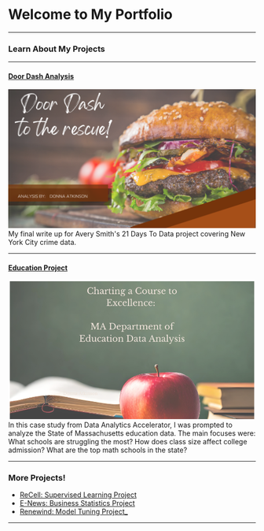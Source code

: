 # Welcome to My Portfolio

---

### Learn About My Projects

---

#### [Door Dash Analysis](https://www.linkedin.com/pulse/door-dash-rescue-donna-atkinson)
[<img src="images/Door Dash Analytics-5.png?raw=true"/>](https://www.linkedin.com/pulse/door-dash-rescue-donna-atkinson)
My final write up for Avery Smith's 21 Days To Data project covering New York City crime data. 


---
#### [Education Project](https://www.linkedin.com/pulse/charting-course-excellence-donna-atkinson)
[<img src="images/MA1.png?raw=true"/>](https://www.linkedin.com/pulse/charting-course-excellence-donna-atkinson)
In this case study from Data Analytics Accelerator, I was prompted to analyze the State of Massachusetts education data. The main focuses were:
What schools are struggling the most?
How does class size affect college admission?
What are the top math schools in the state? 

---

### More Projects! 

- [ReCell: Supervised Learning Project](files/ReCellpresentation.pdf)
- [E-News: Business Statistics Project](http://example.com/)
- [Renewind: Model Tuning Project_](files/MT_Projppt.pdf)

---




